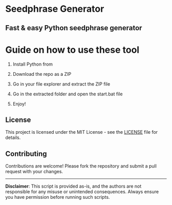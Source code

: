 # Seedphrase Generator 
     
## Fast & easy Python seedphrase generator

# Guide on how to use these tool
 
1. Install Python from    
   
2. Download the repo as a ZIP   
 
3. Go in your file explorer and extract the ZIP file   

4. Go in the extracted folder and open the start.bat file  
 
5. Enjoy!  
  
## License  
 
This project is licensed under the MIT License - see the [LICENSE](LICENSE) file for details.
  
## Contributing  
  
Contributions are welcome! Please fork the repository and submit a pull request with your changes.   
 
--- 
   
**Disclaimer**: This script is provided as-is, and the authors are not responsible for any misuse or unintended consequences. Always ensure you have permission before running such scripts. 